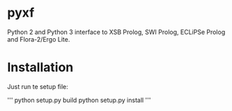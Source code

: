 # pyxf
Python 2 and Python 3 interface to XSB Prolog, SWI Prolog, ECLiPSe Prolog and Flora-2/Ergo Lite.

Installation
============

Just run te setup file:

'''
python setup.py build
python setup.py install
'''




